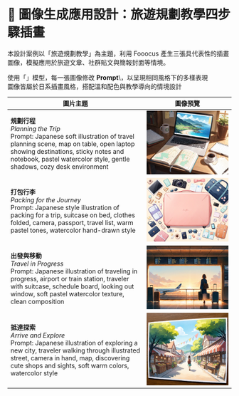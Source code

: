 # 🎨 圖像生成應用設計：旅遊規劃教學四步驟插畫

本設計案例以「旅遊規劃教學」為主題，利用 Fooocus 產生三張具代表性的插畫圖像，模擬應用於旅遊文章、社群貼文與簡報封面等情境。

使用「」模型，每一張圖像修改 **Prompt**\，以呈現相同風格下的多樣表現  
圖像皆屬於日系插畫風格，搭配溫和配色與教學導向的情境設計


| 圖片主題 | 圖像預覽 |
|----------|----------|
| **規劃行程**<br>_Planning the Trip_<br>Prompt: Japanese soft illustration of travel planning scene, map on table, open laptop showing destinations, sticky notes and notebook, pastel watercolor style, gentle shadows, cozy desk environment |  ![](https://raw.githubusercontent.com/hahaamg/Generative_AI/main/Week12/img/fooocus%20(3).png)|
| **打包行李**<br>_Packing for the Journey_<br>Prompt: Japanese style illustration of packing for a trip, suitcase on bed, clothes folded, camera, passport, travel list, warm pastel tones, watercolor hand-drawn style| ![](https://raw.githubusercontent.com/hahaamg/Generative_AI/main/Week12/img/fooocus%20(2).png) |
| **出發與移動**<br>_Travel in Progress_<br>Prompt: Japanese illustration of traveling in progress, airport or train station, traveler with suitcase, schedule board, looking out window, soft pastel watercolor texture, clean composition | ![](https://raw.githubusercontent.com/hahaamg/Generative_AI/main/Week12/img/fooocus%20(4).png)|
| **抵達探索**<br>_Arrive and Explore_<br>Prompt: Japanese illustration of exploring a new city, traveler walking through illustrated street, camera in hand, map, discovering cute shops and sights, soft warm colors, watercolor style | ![](https://raw.githubusercontent.com/hahaamg/Generative_AI/main/Week12/img/fooocus%20(1).png) |

